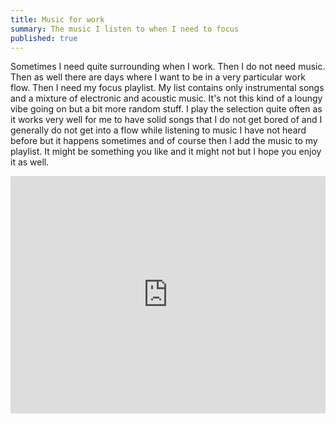 ```yaml
---
title: Music for work
summary: The music I listen to when I need to focus
published: true
---
```


Sometimes I need quite surrounding when I work. Then I do not need music. Then as well there are days where I want to be in a very particular work flow. Then I need my focus playlist. My list contains only instrumental songs and a mixture of electronic and acoustic music. It's not this kind of a loungy vibe going on but a bit more random stuff. I play the selection quite often as it works very well for me to have solid songs that I do not get bored of and I generally do not get into a flow while listening to music I have not heard before but it happens sometimes and of course then I add the music to my playlist. It might be something you like and it might not but I hope you enjoy it as well.

<iframe src="https://open.spotify.com/embed/playlist/0h5F9r1t6eJBuFrHFS00h5?theme=0" width="100%" height="380" frameBorder="0" allowtransparency="true" allow="encrypted-media"></iframe>
